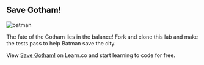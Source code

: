 

## Save Gotham!

![batman](http://media0.giphy.com/media/iGGHjzCxell2o/200.gif)

The fate of the Gotham lies in the balance! Fork and clone this lab and make the tests pass to help Batman save the city.

<p data-visibility='hidden'>View <a href='https://learn.co/lessons/hs-intro-ruby-code-challenge-6' title='Save Gotham!'>Save Gotham!</a> on Learn.co and start learning to code for free.</p>
